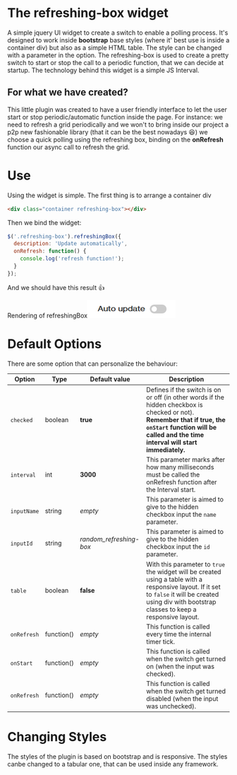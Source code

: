 # The refreshing-box widget
A simple jquery UI widget to create a switch to enable a polling process. It's designed to work inside **bootstrap** base styles (where it' best use is inside a container div) but also as a simple HTML table. The style can be changed with a parameter in the option.
The refreshing-box is used to create a pretty switch to start or stop the call to a periodic function, that we can decide at startup.
The technology behind this widget is a simple JS Interval.

## For what we have created?
This little plugin was created to have a user friendly interface to let the user start or stop periodic/automatic function inside the page.
For instance: we need to refresh a grid periodically and we won't to bring inside our project a p2p new fashionable library (that it can be the best nowadays :laughing:) we choose a quick polling using the refreshing box, binding on the **onRefresh** function our async call to refresh the grid.


# Use
Using the widget is simple.
The first thing is to arrange a container div

```HTML
<div class="container refreshing-box"></div>
```
Then we bind the widget:

```javascript
$('.refreshing-box').refreshingBox({
  description: 'Update automatically',
  onRefresh: function() {
    console.log('refresh function!');
  }
});
```

And we should have this result :thumbsup:

Rendering of refreshingBox![alt tag](https://raw.githubusercontent.com/peterboccia/refreshing-box/master/docs/refreshingBox_simple.png)

# Default Options
There are some option that can personalize the behaviour:

| Option | Type | Default value | Description |
| --- | --- | --- | --- |
| `checked` | boolean | **true** | Defines if the switch is on or off (in other words if the hidden checkbox is checked or not). **Remember that if true, the `onStart` function will be called and the time interval will start immediately.** |
| `interval` | int | **3000** | This parameter marks after how many milliseconds must be called the onRefresh function after the Interval start. |
| `inputName` | string | *empty* | This parameter is aimed to give to the hidden checkbox input the `name` parameter. |
| `inputId` | string | *random_refreshing-box* | This parameter is aimed to give to the hidden checkbox input the `id` parameter. |
| `table` | boolean | **false** | With this parameter to `true` the widget will be created using a table with a responsive layout. If it set to `false` it will be created using div with bootstrap classes to keep a responsive layout. |
| `onRefresh` | function() | *empty* | This function is called every time the internal timer tick. |
| `onStart` | function() | *empty* | This function is called when the switch get turned on (when the input was checked). |
| `onRefresh` | function() | *empty* | This function is called when the switch get turned disabled (when the input was unchecked). |


# Changing Styles
The styles of the plugin is based on bootstrap and is responsive. The styles canbe changed to a tabular one, that can be used inside any framework.
